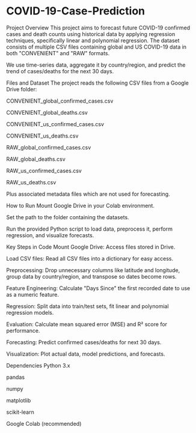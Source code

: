 # COVID-19-Case-Prediction

Project Overview
This project aims to forecast future COVID-19 confirmed cases and death counts using historical data by applying regression techniques, specifically linear and polynomial regression. The dataset consists of multiple CSV files containing global and US COVID-19 data in both "CONVENIENT" and "RAW" formats.

We use time-series data, aggregate it by country/region, and predict the trend of cases/deaths for the next 30 days.

Files and Dataset
The project reads the following CSV files from a Google Drive folder:

CONVENIENT_global_confirmed_cases.csv

CONVENIENT_global_deaths.csv

CONVENIENT_us_confirmed_cases.csv

CONVENIENT_us_deaths.csv

RAW_global_confirmed_cases.csv

RAW_global_deaths.csv

RAW_us_confirmed_cases.csv

RAW_us_deaths.csv

Plus associated metadata files which are not used for forecasting.

How to Run
Mount Google Drive in your Colab environment.

Set the path to the folder containing the datasets.

Run the provided Python script to load data, preprocess it, perform regression, and visualize forecasts.

Key Steps in Code
Mount Google Drive: Access files stored in Drive.

Load CSV files: Read all CSV files into a dictionary for easy access.

Preprocessing: Drop unnecessary columns like latitude and longitude, group data by country/region, and transpose so dates become rows.

Feature Engineering: Calculate "Days Since" the first recorded date to use as a numeric feature.

Regression: Split data into train/test sets, fit linear and polynomial regression models.

Evaluation: Calculate mean squared error (MSE) and R² score for performance.

Forecasting: Predict confirmed cases/deaths for next 30 days.

Visualization: Plot actual data, model predictions, and forecasts.

Dependencies
Python 3.x

pandas

numpy

matplotlib

scikit-learn

Google Colab (recommended)


